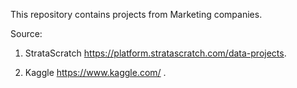 This repository contains projects from Marketing companies.

Source: 

1. StrataScratch https://platform.stratascratch.com/data-projects.

2. Kaggle https://www.kaggle.com/ .
